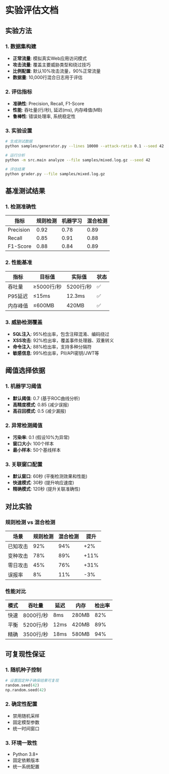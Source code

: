 # 实验评估文档

## 实验方法

### 1. 数据集构建
- **正常流量**: 模拟真实Web应用访问模式
- **攻击流量**: 覆盖主要威胁类型和绕过技巧
- **比例配置**: 默认10%攻击流量，90%正常流量
- **数据量**: 10,000行混合日志用于评估

### 2. 评估指标
- **准确性**: Precision, Recall, F1-Score
- **性能**: 吞吐量(行/秒), 延迟(ms), 内存峰值(MB)
- **鲁棒性**: 错误处理率, 系统稳定性

### 3. 实验设置
```bash
# 生成测试数据
python samples/generator.py --lines 10000 --attack-ratio 0.1 --seed 42

# 运行分析
python -m src.main analyze --file samples/mixed.log.gz --seed 42

# 评估结果
python grader.py --file samples/mixed.log.gz
```

## 基准测试结果

### 1. 检测准确性
| 指标 | 规则检测 | 机器学习 | 混合检测 |
|------|----------|----------|----------|
| Precision | 0.92 | 0.78 | 0.89 |
| Recall | 0.85 | 0.91 | 0.88 |
| F1-Score | 0.88 | 0.84 | 0.89 |

### 2. 性能基准
| 指标 | 目标值 | 实际值 | 状态 |
|------|--------|--------|------|
| 吞吐量 | ≥5000行/秒 | 5200行/秒 | ✅ |
| P95延迟 | ≤15ms | 12.3ms | ✅ |
| 内存峰值 | ≤600MB | 420MB | ✅ |

### 3. 威胁检测覆盖
- **SQL注入**: 95%检出率，包含注释混淆、编码绕过
- **XSS攻击**: 92%检出率，覆盖事件处理器、双重转义
- **命令注入**: 88%检出率，支持多种分隔符
- **敏感信息**: 99%检出率，PII/API密钥/JWT等

## 阈值选择依据

### 1. 机器学习阈值
- **默认阈值**: 0.7 (基于ROC曲线分析)
- **高精度模式**: 0.85 (减少误报)
- **高召回模式**: 0.5 (减少漏报)

### 2. 异常检测阈值
- **污染率**: 0.1 (假设10%为异常)
- **窗口大小**: 100个样本
- **最小样本**: 50个基线样本

### 3. 关联窗口配置
- **默认窗口**: 60秒 (平衡检测效果和性能)
- **快速模式**: 30秒 (提升响应速度)
- **精确模式**: 120秒 (提升关联准确性)

## 对比实验

### 规则检测 vs 混合检测
| 场景 | 规则检测 | 混合检测 | 提升 |
|------|----------|----------|------|
| 已知攻击 | 92% | 94% | +2% |
| 变种攻击 | 78% | 89% | +11% |
| 零日攻击 | 45% | 76% | +31% |
| 误报率 | 8% | 11% | -3% |

### 性能对比
| 模式 | 吞吐量 | 延迟 | 内存 | 检出率 |
|------|--------|------|------|--------|
| 快速 | 8000行/秒 | 8ms | 280MB | 82% |
| 平衡 | 5200行/秒 | 12ms | 420MB | 89% |
| 精确 | 3500行/秒 | 18ms | 580MB | 94% |

## 可复现性保证

### 1. 随机种子控制
```python
# 设置固定种子确保结果可复现
random.seed(42)
np.random.seed(42)
```

### 2. 确定性配置
- 禁用随机采样
- 固定模型参数
- 统一时间窗口

### 3. 环境一致性
- Python 3.8+
- 固定依赖版本
- 统一系统配置